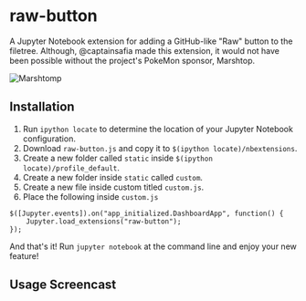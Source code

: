 # raw-button
A Jupyter Notebook extension for adding a GitHub-like "Raw" button to the filetree. Although,
@captainsafia made this extension, it would not have been possible without the
project's PokeMon sponsor, Marshtop.

![Marshtomp](http://randompokemon.com/sprites/animated/259.gif)

## Installation

1. Run `ipython locate` to determine the location of your Jupyter Notebook configuration.
2. Download `raw-button.js` and copy it to `$(ipython locate)/nbextensions`.
3. Create a new folder called `static` inside `$(ipython locate)/profile_default`.
4. Create a new folder inside `static` called `custom`.
5. Create a new file inside custom titled `custom.js`.
6. Place the following inside `custom.js`
```
$([Jupyter.events]).on("app_initialized.DashboardApp", function() {
    Jupyter.load_extensions("raw-button");
});
```

And that's it! Run `jupyter notebook` at the command line and enjoy your new feature!

## Usage Screencast
